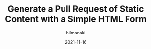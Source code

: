 ---
author: hilmanski
date: 2021-11-16
permalink: false
publisher: css
tags:
  - html
  - github
target_url: https://css-tricks.com/generate-a-pull-request-of-static-content-with-a-simple-html-form/
title: Generate a Pull Request of Static Content with a Simple HTML Form
---